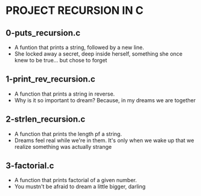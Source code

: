 # PROJECT RECURSION IN C

## 0-puts_recursion.c
* A funtion that prints a string, followed by a new line.
* She locked away a secret, deep inside herself, something she once knew to be true... but chose to forget
## 1-print_rev_recursion.c
* A function that prints a string in reverse.
* Why is it so important to dream? Because, in my dreams we are together
## 2-strlen_recursion.c
* A function that prints the length pf a string.
* Dreams feel real while we're in them. It's only when we wake up that we realize something was actually strange
## 3-factorial.c
* A function that prints factorial of a given number.
* You mustn't be afraid to dream a little bigger, darling
